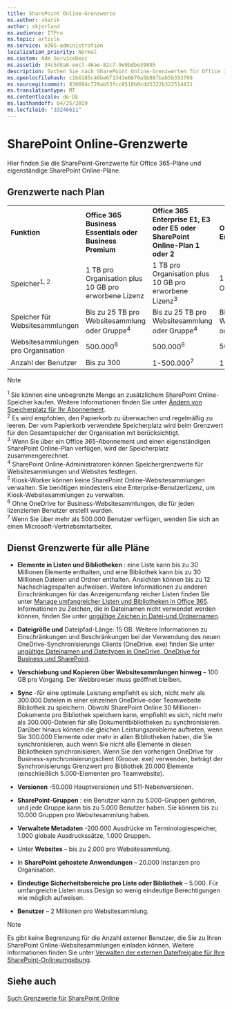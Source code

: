 ```yaml
---
title: SharePoint Online-Grenzwerte
ms.author: sharik
author: skjerland
ms.audience: ITPro
ms.topic: article
ms.service: o365-administration
localization_priority: Normal
ms.custom: Adm_ServiceDesc
ms.assetid: 34c5d8a8-eec7-46ae-82c7-9e9bdbe39895
description: Suchen Sie nach SharePoint Online-Grenzwerten für Office 365 Enterprise-Pläne und eigenständige Pläne.
ms.openlocfilehash: c1b6185c46be6f1343e6679a5b887bab5b393708
ms.sourcegitcommit: 830694c729ab53fcc8518b0cdd5322b322514431
ms.translationtype: MT
ms.contentlocale: de-DE
ms.lasthandoff: 04/25/2019
ms.locfileid: "33246611"
---
```

# <a name="sharepoint-online-limits"></a>SharePoint Online-Grenzwerte

Hier finden Sie die SharePoint-Grenzwerte für Office 365-Pläne und eigenständige SharePoint Online-Pläne.
  
## <a name="limits-by-plan"></a>Grenzwerte nach Plan

|||||
|:-----|:-----|:-----|:-----|
|**Funktion** <br/> |**Office 365 Business Essentials oder Business Premium** <br/> |**Office 365 Enterprise E1, E3 oder E5 oder SharePoint Online-Plan 1 oder 2** <br/> | **Office 365 Enterprise F1** <br/> |
|Speicher<sup>1, 2</sup> <br/> |1 TB pro Organisation plus 10 GB pro erworbene Lizenz  <br/> |1 TB pro Organisation plus 10 GB pro erworbene Lizenz<sup>3</sup> <br/> |1 TB pro Organisation <sup>3</sup> <br/> |
|Speicher für Websitesammlungen  <br/> |Bis zu 25 TB pro Websitesammlung oder Gruppe<sup>4</sup> <br/> |Bis zu 25 TB pro Websitesammlung oder Gruppe<sup>4</sup> <br/> |Bis zu 25 TB pro Websitesammlung oder Gruppe<sup>5</sup> <br/> |
|Websitesammlungen pro Organisation  <br/> |500.000<sup>6</sup> <br/> |500.000<sup>6</sup> <br/> |500.000<br/> |
|Anzahl der Benutzer  <br/> |Bis zu 300  <br/> |1-500.000<sup>7</sup> <br/> |1-500.000<sup>7</sup> <br/> |
   
> [!NOTE]
> <sup>1</sup> Sie können eine unbegrenzte Menge an zusätzlichem SharePoint Online-Speicher kaufen. Weitere Informationen finden Sie unter [Ändern von Speicherplatz für Ihr Abonnement](https://support.office.com/article/96EA3533-DE64-4B01-839A-C560875A662C). 
<br/><sup>2</sup> Es wird empfohlen, den Papierkorb zu überwachen und regelmäßig zu leeren. Der vom Papierkorb verwendete Speicherplatz wird beim Grenzwert für den Gesamtspeicher der Organisation mit berücksichtigt. 
<br/> <sup>3</sup> Wenn Sie über ein Office 365-Abonnement und einen eigenständigen SharePoint Online-Plan verfügen, wird der Speicherplatz zusammengerechnet. 
<br/><sup>4</sup> SharePoint Online-Administratoren können Speichergrenzwerte für Websitesammlungen und Websites festlegen.
<br/> <sup>5</sup> Kiosk-Worker können keine SharePoint Online-Websitesammlungen verwalten. Sie benötigen mindestens eine Enterprise-Benutzerlizenz, um Kiosk-Websitesammlungen zu verwalten. 
<br/> <sup>6</sup> Ohne OneDrive for Business-Websitesammlungen, die für jeden lizenzierten Benutzer erstellt wurden. 
<br/><sup>7</sup> Wenn Sie über mehr als 500.000 Benutzer verfügen, wenden Sie sich an einen Microsoft-Vertriebsmitarbeiter. 
  

  
## <a name="service-limits-for-all-plans"></a>Dienst Grenzwerte für alle Pläne

- **Elemente in Listen und Bibliotheken** : eine Liste kann bis zu 30 Millionen Elemente enthalten, und eine Bibliothek kann bis zu 30 Millionen Dateien und Ordner enthalten. Ansichten können bis zu 12 Nachschlagespalten aufweisen. Weitere Informationen zu anderen Einschränkungen für das Anzeigenumfang reicher Listen finden Sie unter [Manage umfangreicher Listen und Bibliotheken in Office 365](https://support.office.com/article/b4038448-ec0e-49b7-b853-679d3d8fb784). Informationen zu Zeichen, die in Dateinamen nicht verwendet werden können, finden Sie unter [ungültige Zeichen in Datei-und Ordnernamen](https://support.office.com/article/64883a5d-228e-48f5-b3d2-eb39e07630fa).

- **Dateigröße und** Dateipfad-Länge: 15 GB. Weitere Informationen zu Einschränkungen und Beschränkungen bei der Verwendung des neuen OneDrive-Synchronisierungs Clients (OneDrive. exe) finden Sie unter [ungültige Dateinamen und Dateitypen in OneDrive, OneDrive for Business und SharePoint](https://support.office.com/article/64883a5d-228e-48f5-b3d2-eb39e07630fa).

- **Verschiebung und Kopieren über Websitesammlungen hinweg** – 100 GB pro Vorgang. Der Webbrowser muss geöffnet bleiben.

- **Sync** -für eine optimale Leistung empfiehlt es sich, nicht mehr als 300.000 Dateien in einer einzelnen OneDrive-oder Teamwebsite Bibliothek zu speichern. Obwohl SharePoint Online 30 Millionen-Dokumente pro Bibliothek speichern kann, empfiehlt es sich, nicht mehr als 300.000-Dateien für alle Dokumentbibliotheken zu synchronisieren. Darüber hinaus können die gleichen Leistungsprobleme auftreten, wenn Sie 300.000 Elemente oder mehr in allen Bibliotheken haben, die Sie synchronisieren, auch wenn Sie nicht alle Elemente in diesen Bibliotheken synchronisieren. Wenn Sie den vorherigen OneDrive for Business-synchronisierungsclient (Groove. exe) verwenden, beträgt der Synchronisierungs Grenzwert pro Bibliothek 20.000 Elemente (einschließlich 5.000-Elementen pro Teamwebsite).

- **Versionen** -50.000 Hauptversionen und 511-Nebenversionen.

- **SharePoint-Gruppen** : ein Benutzer kann zu 5.000-Gruppen gehören, und jede Gruppe kann bis zu 5.000 Benutzer haben. Sie können bis zu 10.000 Gruppen pro Websitesammlung haben.

- **Verwaltete Metadaten** -200.000 Ausdrücke im Terminologiespeicher, 1.000 globale Ausdruckssätze, 1.000 Gruppen.

- Unter **Websites** – bis zu 2.000 pro Websitesammlung.

- In **SharePoint gehostete Anwendungen** – 20.000 Instanzen pro Organisation.

- **Eindeutige Sicherheitsbereiche pro Liste oder Bibliothek** – 5.000. Für umfangreiche Listen muss Design so wenig eindeutige Berechtigungen wie möglich aufweisen.

- **Benutzer** – 2 Millionen pro Websitesammlung.

> [!NOTE]
> Es gibt keine Begrenzung für die Anzahl externer Benutzer, die Sie zu Ihren SharePoint Online-Websitesammlungen einladen können. Weitere Informationen finden Sie unter [Verwalten der externen Dateifreigabe für Ihre SharePoint-Onlineumgebung](/sharepoint/external-sharing-overview).

## <a name="see-also"></a>Siehe auch

[Such Grenzwerte für SharePoint Online](/sharepoint/search-limits)
